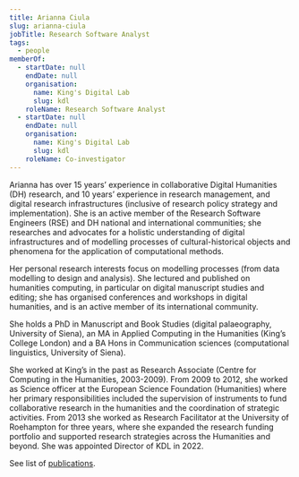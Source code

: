 ```yaml
---
title: Arianna Ciula
slug: arianna-ciula
jobTitle: Research Software Analyst
tags:
  - people
memberOf:
  - startDate: null
    endDate: null
    organisation:
      name: King's Digital Lab
      slug: kdl
    roleName: Research Software Analyst
  - startDate: null
    endDate: null
    organisation:
      name: King's Digital Lab
      slug: kdl
    roleName: Co-investigator
---
```


Arianna has over 15 years’ experience in collaborative Digital Humanities (DH) research, and 10 years’ experience in research management, and digital research infrastructures (inclusive of research policy strategy and implementation). She is an active member of the Research Software Engineers (RSE) and DH national and international communities; she researches and advocates for a holistic understanding of digital infrastructures and of modelling processes of cultural-historical objects and phenomena for the application of computational methods.

Her personal research interests focus on modelling processes (from data modelling to design and analysis). She lectured and published on humanities computing, in particular on digital manuscript studies and editing; she has organised conferences and workshops in digital humanities, and is an active member of its international community.

She holds a PhD in Manuscript and Book Studies (digital palaeography, University of Siena), an MA in Applied Computing in the Humanities (King’s College London) and a BA Hons in Communication sciences (computational linguistics, University of Siena).

She worked at King’s in the past as Research Associate (Centre for Computing in the Humanities, 2003-2009). From 2009 to 2012, she worked as Science officer at the European Science Foundation (Humanities) where her primary responsibilities included the supervision of instruments to fund collaborative research in the humanities and the coordination of strategic activities. From 2013 she worked as Research Facilitator at the University of Roehampton for three years, where she expanded the research funding portfolio and supported research strategies across the Humanities and beyond. She was appointed Director of KDL in 2022.

See list of [publications](https://kclpure.kcl.ac.uk/portal/en/persons/arianna.ciula/publications/).
